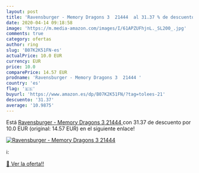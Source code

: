 ```yaml
---
layout: post
title: 'Ravensburger - Memory Dragons 3  21444  al 31.37 % de descuento'
date: 2020-04-14 09:18:58
image: 'https://m.media-amazon.com/images/I/61APZUFhjnL._SL200_.jpg'
comments: true
category: ofertas
author: ring
slug: 'B07K2K51FN-es'
actualPrice: 10.0 EUR
currency: EUR
price: 10.0
comparePrice: 14.57 EUR
prodname: 'Ravensburger - Memory Dragons 3  21444 '
country: 'es'
flag: '🇪🇸'
buyurl: 'https://www.amazon.es/dp/B07K2K51FN/?tag=tolees-21'
descuento: '31.37'
average: '10.9875'
---
```


Está [Ravensburger - Memory Dragons 3  21444 ](https://www.amazon.es/dp/B07K2K51FN/?tag=tolees-21) con 31.37 de descuento por 10.0 EUR (original: 14.57 EUR) en el siguiente enlace!

[![Ravensburger - Memory Dragons 3  21444 ](https://m.media-amazon.com/images/I/61APZUFhjnL._SL200_.jpg)](https://www.amazon.es/dp/B07K2K51FN/?tag=tolees-21)

ℹ️:


[🛒 Ver la oferta!!](https://www.amazon.es/dp/B07K2K51FN/?tag=tolees-21)

